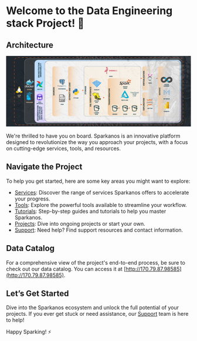 # Welcome to the Data Engineering stack Project! 🎉

## Architecture
![image](assets/architecture.png)

We're thrilled to have you on board. Sparkanos is an innovative platform designed to revolutionize the way you approach your projects, with a focus on cutting-edge services, tools, and resources.

## Navigate the Project

To help you get started, here are some key areas you might want to explore:

- [Services](http://170.79.87.98005/services/): Discover the range of services Sparkanos offers to accelerate your progress.
- [Tools](http://170.79.87.98005/tools/): Explore the powerful tools available to streamline your workflow.
- [Tutorials](http://170.79.87.98005/tutorials/): Step-by-step guides and tutorials to help you master Sparkanos.
- [Projects](http://170.79.87.98005/projects/adventureworks/): Dive into ongoing projects or start your own.
- [Support](http://170.79.87.98005/support/): Need help? Find support resources and contact information.

## Data Catalog

For a comprehensive view of the project's end-to-end process, be sure to check out our data catalog. You can access it at [http://170.79.87.98585](http://170.79.87.98585).

## Let’s Get Started

Dive into the Sparkanos ecosystem and unlock the full potential of your projects. If you ever get stuck or need assistance, our [Support](http://170.79.87.98005/support/) team is here to help!

Happy Sparking! ⚡
